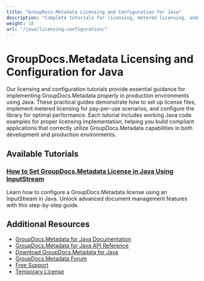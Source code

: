 ```yaml
---
title: "GroupDocs.Metadata Licensing and Configuration for Java"
description: "Complete tutorials for licensing, metered licensing, and configuring GroupDocs.Metadata in Java applications."
weight: 18
url: "/java/licensing-configuration/"
---
```


# GroupDocs.Metadata Licensing and Configuration for Java

Our licensing and configuration tutorials provide essential guidance for implementing GroupDocs.Metadata properly in production environments using Java. These practical guides demonstrate how to set up license files, implement metered licensing for pay-per-use scenarios, and configure the library for optimal performance. Each tutorial includes working Java code examples for proper licensing implementation, helping you build compliant applications that correctly utilize GroupDocs.Metadata capabilities in both development and production environments.

## Available Tutorials

### [How to Set GroupDocs.Metadata License in Java Using InputStream](./set-groupdocs-metadata-license-java-inputstream/)
Learn how to configure a GroupDocs.Metadata license using an InputStream in Java. Unlock advanced document management features with this step-by-step guide.

## Additional Resources

- [GroupDocs.Metadata for Java Documentation](https://docs.groupdocs.com/metadata/java/)
- [GroupDocs.Metadata for Java API Reference](https://reference.groupdocs.com/metadata/java/)
- [Download GroupDocs.Metadata for Java](https://releases.groupdocs.com/metadata/java/)
- [GroupDocs.Metadata Forum](https://forum.groupdocs.com/c/metadata)
- [Free Support](https://forum.groupdocs.com/)
- [Temporary License](https://purchase.groupdocs.com/temporary-license/)
